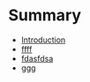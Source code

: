 # Summary

* [Introduction](README.md)
* [ffff](big_nerd_ranch_3rd/ffff.md)
* [fdasfdsa](fdasfdsa.md)
* [ggg](ggg.md)

